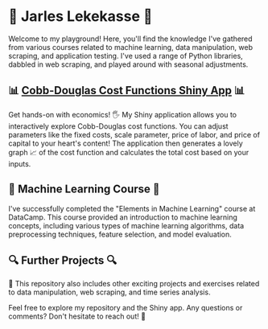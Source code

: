 # 🚀 Jarles Lekekasse 🚀

Welcome to my playground! Here, you'll find the knowledge I've gathered from various courses related to machine learning, data manipulation, web scraping, and application testing. I've used a range of Python libraries, dabbled in web scraping, and played around with seasonal adjustments.

## 📊 [Cobb-Douglas Cost Functions Shiny App](https://superjarle.shinyapps.io/cobb-douglas-econ/) 📊

Get hands-on with economics! 🖐️ My Shiny application allows you to interactively explore Cobb-Douglas cost functions. You can adjust parameters like the fixed costs, scale parameter, price of labor, and price of capital to your heart's content! The application then generates a lovely graph 📈 of the cost function and calculates the total cost based on your inputs.

## 🤖 Machine Learning Course 🤖

I've successfully completed the "Elements in Machine Learning" course at DataCamp. This course provided an introduction to machine learning concepts, including various types of machine learning algorithms, data preprocessing techniques, feature selection, and model evaluation.

## 🔍 Further Projects 🔍

📂 This repository also includes other exciting projects and exercises related to data manipulation, web scraping, and time series analysis.

Feel free to explore my repository and the Shiny app. Any questions or comments? Don't hesitate to reach out! 👋
